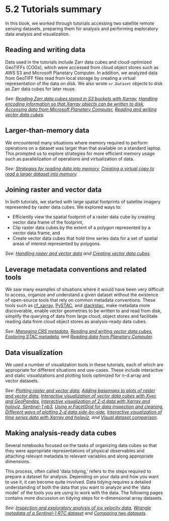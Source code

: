 # 5.2 Tutorials summary

In this book, we worked through tutorials accessing two satellite remote sensing datasets, preparing them for analysis and performing exploratory data analysis and visualization. 

## Reading and writing data
Data used in the tutorials include Zarr data cubes and cloud-optimized GeoTIFFs (COGs), which were accessed from cloud object stores such as AWS S3 and Microsoft Planetary Computer. In addition, we analyzed data from GeoTIFF files read from local storage by creating a virtual representation of the data on disk. We also wrote `xr.Dataset` objects to disk as Zarr data cubes for later reuse. 

*See: [Reading Zarr data cubes stored in S3 buckets with Xarray](../itslive/nbs/1_accessing_itslive_s3_data.ipynb), [Handling encoding information so that Xarray objects can be written to disk](../itslive/nbs/3_combining_raster_vector_data.ipynb), [Accessing data from Microsoft Planetary Computer](../sentinel1/nbs/4_read_pc_data.ipynb), [Reading and writing vector data cubes](../itslive/nbs/5_exploratory_data_analysis_group.ipynb).*

## Larger-than-memory data
We encountered many situations where memory required to perform operations on a dataset was larger than that available on a standard laptop. This prompted us to explore strategies for more efficient memory usage such as parallelization of operations and virtualization of data.

*See: [Strategies for reading data into memory](../itslive/nbs/2_larger_than_memory_data.ipynb), [Creating a virtual copy to read a larger dataset into memory](../sentinel1/nbs/1_read_asf_data.ipynb).*

## Joining raster and vector data 

In both tutorials, we started with large spatial footprints of satellite imagery represented by raster data cubes. We explored ways to:
- Efficiently view the spatial footprint of a raster data cube by creating vector data frame of the footprint,
- Clip raster data cubes by the extent of a polygon represented by a vector data frame, and
- Create vector data cubes that hold time series data for a set of spatial areas of interest represented by polygons.

*See: [Handling raster and vector data](../itslive/nbs/3_combining_raster_vector_data.ipynb) and [Creating vector data cubes](../itslive/nbs/5_exploratory_data_analysis_group.ipynb).*

## Leverage metadata conventions and related tools
We saw many examples of situations where it would have been very difficult to access, organize and understand a given dataset without the existence of open-source tools that rely on common metadata conventions. These tools such as [cf_xarray](https://cf-xarray.readthedocs.io/), [PySTAC](https://pystac.readthedocs.io/), and [stackstac](https://stackstac.readthedocs.io/), make metadata more discoverable, enable vector geometries to be written to and read from disk, simplify the querying of data from large cloud, object stores and facilitate reading data from cloud object stores as analysis-ready data cubes. 

*See: [Managing CRS metadata](../itslive/nbs/3_combining_raster_vector_data.ipynb), [Reading and writing vector data cubes](../itslive/nbs/4_exploratory_data_analysis_single.ipynb), [Exploring STAC metadata](../sentinel1/nbs/4_read_pc_data.ipynb), and [Reading data from Planetary Computer](../sentinel1/nbs/4_read_pc_data.ipynb).*

## Data visualization
We used a number of visualization tools in these tutorials, each of which are appropriate for different situations and use-cases. These include interactive and static visualizations and plotting tools optimized for n-d array and vector datasets. 

*See: [Plotting raster and vector data](../itslive/nbs/3_combining_raster_vector_data.ipynb#crop-vector-data-to-spatial-extent-of-raster-data), [Adding basemaps to plots of raster and vector data](../itslive/nbs/4_exploratory_data_analysis_single.ipynb#load-raster-data-and-visualize-with-vector-data), [Interactive visualization of vector data cubes with Xvec and GeoPandas](../itslive/nbs/5_exploratory_data_analysis_group.ipynb#visualize-velocity-data), [Interactive visualization of 2-d data with Xarray and holoviz, Sentinel-1 nb3](../sentinel1/nbs/3_asf_exploratory_analysis.ipynb#interactive-visualization-of-layover-shadow-maps), [Using xr.FacetGrid for data inspection and cleaning](../sentinel1/nbs/3_asf_exploratory_analysis.ipynb#d-duplicate-time-steps), [Different ways of plotting 2-d data side-by-side](../sentinel1/nbs/3_asf_exploratory_analysis.ipynb#f-data-visualization), [Interactive visualization of time series data with Xarray and holoviz](../sentinel1/nbs/3_asf_exploratory_analysis.ipynb#backscatter-time-series), and [Visual dataset comparison](../sentinel1/nbs/5_comparing_s1_rtc_datasets.ipynb#d-visualize-comparisons).*

## Making analysis-ready data cubes
Several notebooks focused on the tasks of organizing data cubes so that they were appropriate representations of physical observables and attaching relevant metadata to relevant variables and along appropriate dimensions.

This process, often called 'data tidying,' refers to the steps required to prepare a dataset for analysis. Depending on your data and how you want to use it, it can become quite involved. Data tidying requires a detailed understanding of both the data that you want to analyze and the 'data model' of the tools you are using to work with the data. The following pages contains more discussion on tidying steps for n-dimensional array datasets.


*See: [Inspection and exploratory analysis of ice velocity data](../itslive/nbs/4_exploratory_data_analysis_single.ipynb), [Wrangle metadata of a Sentinel-1 RTC dataset](../sentinel1/nbs/2_wrangle_metadata.ipynb) and [Comparing two datasets](../sentinel1/nbs/5_comparing_s1_rtc_datasets.ipynb).*



